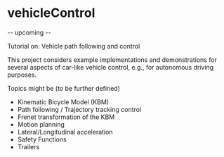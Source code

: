# vehicleControl

-- upcoming --

Tutorial on: Vehicle path following and control

This project considers example implementations and demonstrations for several aspects of car-like vehicle control, e.g., for autonomous driving purposes.

Topics might be (to be further defined)
- Kinematic Bicycle Model (KBM)
- Path following / Trajectory tracking control
- Frenet transformation of the KBM
- Motion planning
- Lateral/Longitudinal acceleration
- Safety Functions
- Trailers

